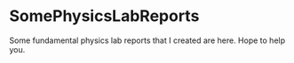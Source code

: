 # SomePhysicsLabReports
Some fundamental physics lab reports that I created are here. Hope to help you.
